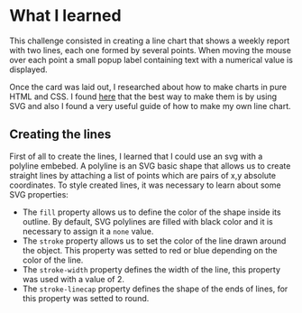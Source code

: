 # What I learned

This challenge consisted in creating a line chart that shows a weekly report with two lines, each one formed by several points. When moving the mouse over each point a small popup label containing text with a numerical value is displayed.

Once the card was laid out, I researched about how to make charts in pure HTML and CSS. I found [here](https://css-tricks.com/how-to-make-charts-with-svg/#article-header-id-5) that the best way to make them is by using SVG and also I found a very useful guide of how to make my own line chart.

## Creating the lines

First of all to create the lines, I learned that I could use an svg with a polyline embebed. A polyline is an SVG basic shape that allows us to create straight lines by attaching a list of points which are pairs of x,y absolute coordinates. 
To style created lines, it was necessary to learn about some SVG properties:
* The `fill` property allows us to define the color of the shape inside its outline. By default, SVG polylines are filled with black color and it is necessary to assign it a `none` value.
* The `stroke` property allows us to set the color of the line drawn around the object. This property was setted to red or blue depending on the color of the line.
* The `stroke-width` property defines the width of the line, this property was used with a value of 2.
* The `stroke-linecap` property defines the shape of the ends of lines, for this property was 
 setted to round.
